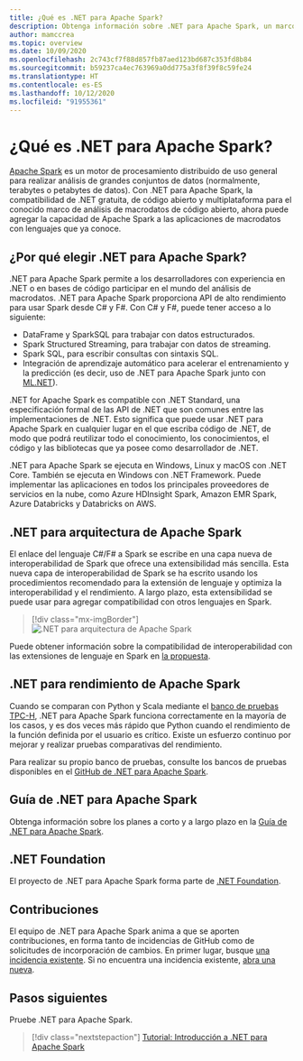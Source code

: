 ```yaml
---
title: ¿Qué es .NET para Apache Spark?
description: Obtenga información sobre .NET para Apache Spark, un marco de análisis de macrodatos gratuito, de código abierto y multiplataforma que permite usar Spark en cualquier lugar en el que escriba código de .NET.
author: mamccrea
ms.topic: overview
ms.date: 10/09/2020
ms.openlocfilehash: 2c743cf7f88d857fb87aed123bd687c353fd8b84
ms.sourcegitcommit: b59237ca4ec763969a0dd775a3f8f39f8c59fe24
ms.translationtype: HT
ms.contentlocale: es-ES
ms.lasthandoff: 10/12/2020
ms.locfileid: "91955361"
---
```

# <a name="what-is-net-for-apache-spark"></a>¿Qué es .NET para Apache Spark?

[Apache Spark](what-is-spark.md) es un motor de procesamiento distribuido de uso general para realizar análisis de grandes conjuntos de datos (normalmente, terabytes o petabytes de datos). Con .NET para Apache Spark, la compatibilidad de .NET gratuita, de código abierto y multiplataforma para el conocido marco de análisis de macrodatos de código abierto, ahora puede agregar la capacidad de Apache Spark a las aplicaciones de macrodatos con lenguajes que ya conoce.

## <a name="why-choose-net-for-apache-spark"></a>¿Por qué elegir .NET para Apache Spark?

.NET para Apache Spark permite a los desarrolladores con experiencia en .NET o en bases de código participar en el mundo del análisis de macrodatos. .NET para Apache Spark proporciona API de alto rendimiento para usar Spark desde C# y F#. Con C# y F#, puede tener acceso a lo siguiente:

* DataFrame y SparkSQL para trabajar con datos estructurados.
* Spark Structured Streaming, para trabajar con datos de streaming.
* Spark SQL, para escribir consultas con sintaxis SQL.
* Integración de aprendizaje automático para acelerar el entrenamiento y la predicción (es decir, uso de .NET para Apache Spark junto con [ML.NET](https://dot.net/ml)).

.NET for Apache Spark es compatible con .NET Standard, una especificación formal de las API de .NET que son comunes entre las implementaciones de .NET. Esto significa que puede usar .NET para Apache Spark en cualquier lugar en el que escriba código de .NET, de modo que podrá reutilizar todo el conocimiento, los conocimientos, el código y las bibliotecas que ya posee como desarrollador de .NET.

.NET para Apache Spark se ejecuta en Windows, Linux y macOS con .NET Core. También se ejecuta en Windows con .NET Framework. Puede implementar las aplicaciones en todos los principales proveedores de servicios en la nube, como Azure HDInsight Spark, Amazon EMR Spark, Azure Databricks y Databricks on AWS.

## <a name="net-for-apache-spark-architecture"></a>.NET para arquitectura de Apache Spark

El enlace del lenguaje C#/F# a Spark se escribe en una capa nueva de interoperabilidad de Spark que ofrece una extensibilidad más sencilla. Esta nueva capa de interoperabilidad de Spark se ha escrito usando los procedimientos recomendado para la extensión de lenguaje y optimiza la interoperabilidad y el rendimiento. A largo plazo, esta extensibilidad se puede usar para agregar compatibilidad con otros lenguajes en Spark.

> [!div class="mx-imgBorder"]
> ![.NET para arquitectura de Apache Spark](media/dotnet-spark-architecture.png)

Puede obtener información sobre la compatibilidad de interoperabilidad con las extensiones de lenguaje en Spark en [la propuesta](https://issues.apache.org/jira/browse/SPARK-26257).

## <a name="net-for-apache-spark-performance"></a>.NET para rendimiento de Apache Spark

Cuando se comparan con Python y Scala mediante el [banco de pruebas TPC-H](http://www.tpc.org/tpch/), .NET para Apache Spark funciona correctamente en la mayoría de los casos, y es dos veces más rápido que Python cuando el rendimiento de la función definida por el usuario es crítico. Existe un esfuerzo continuo por mejorar y realizar pruebas comparativas del rendimiento.

Para realizar su propio banco de pruebas, consulte los bancos de pruebas disponibles en el [GitHub de .NET para Apache Spark](https://github.com/dotnet/spark/tree/master/benchmark).

## <a name="net-for-apache-spark-roadmap"></a>Guía de .NET para Apache Spark

Obtenga información sobre los planes a corto y a largo plazo en la [Guía de .NET para Apache Spark](https://github.com/dotnet/spark/blob/master/ROADMAP.md).

## <a name="net-foundation"></a>.NET Foundation

El proyecto de .NET para Apache Spark forma parte de [.NET Foundation](https://www.dotnetfoundation.org/).

## <a name="contributions"></a>Contribuciones

El equipo de .NET para Apache Spark anima a que se aporten contribuciones, en forma tanto de incidencias de GitHub como de solicitudes de incorporación de cambios. En primer lugar, busque [una incidencia existente](https://github.com/dotnet/spark/issues). Si no encuentra una incidencia existente, [abra una nueva](https://github.com/dotnet/spark/issues?utf8=%E2%9C%93&q=is%3Aissue+is%3Aopen+).

## <a name="next-steps"></a>Pasos siguientes

Pruebe .NET para Apache Spark.
> [!div class="nextstepaction"]
> [Tutorial: Introducción a .NET para Apache Spark](./tutorials/get-started.md)
